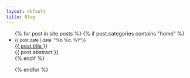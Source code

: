 ```yaml
---
layout: default
title: Blog
---
```

<div>
  <ul class="posts">
  {% for post in site.posts %}
      {% if post.categories contains "home"  %}
      <li>
      <small>{{ post.date | date: "%b %d, %Y"}}</small> <br>
      <a href="{{ post.url }}"> {{ post.title }}</a>  <br>   
          {{ post.abstract }}  
      <!--
      <span class="archivedate hidemobile">{{ post.date | date: "%b %d, %Y"}}</span>
      -->
      </li>
          {% endif %}

  {% endfor %}
  </ul>

</div>



